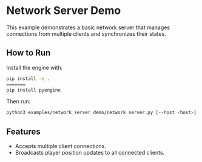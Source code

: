 # Network Server Demo

This example demonstrates a basic network server that manages connections from multiple clients and synchronizes their states.

## How to Run

Install the engine with:

```bash
pip install -e .
=======
pip install pyengine
```

Then run:

```bash
python3 examples/network_server_demo/network_server.py [--host <host>] [--port <port>]
```

## Features

- Accepts multiple client connections.
- Broadcasts player position updates to all connected clients.


